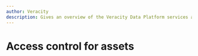 ```yaml
---
author: Veracity
description: Gives an overview of the Veracity Data Platform services and related components.
---
```


# Access control for assets
